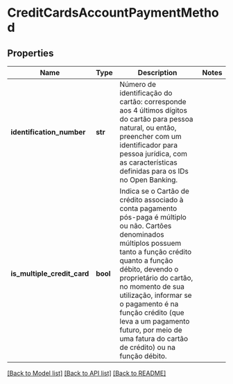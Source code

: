 # CreditCardsAccountPaymentMethod

## Properties
Name | Type | Description | Notes
------------ | ------------- | ------------- | -------------
**identification_number** | **str** | Número de identificação do cartão: corresponde aos 4 últimos dígitos do cartão para pessoa natural, ou então, preencher com um identificador para pessoa jurídica, com as características definidas para os IDs no Open Banking.  | 
**is_multiple_credit_card** | **bool** | Indica se o Cartão de crédito associado à conta pagamento pós-paga é múltiplo ou não. Cartões denominados múltiplos possuem tanto a função crédito quanto a função débito, devendo o proprietário do cartão, no momento de sua utilização, informar se o pagamento é na função crédito (que leva a um pagamento futuro, por meio de uma fatura do cartão de crédito) ou na função débito.  | 

[[Back to Model list]](../README.md#documentation-for-models) [[Back to API list]](../README.md#documentation-for-api-endpoints) [[Back to README]](../README.md)

